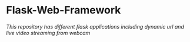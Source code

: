 # Flask-Web-Framework
###### This repository has different flask applications including dynamic url and live video streaming from webcam
